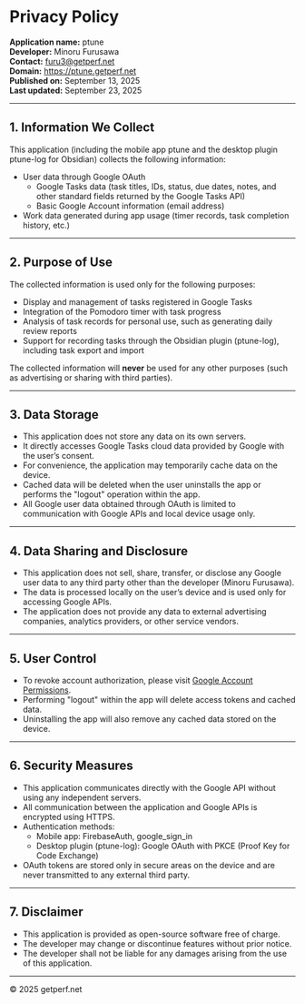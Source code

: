 # Privacy Policy

**Application name:** ptune  
**Developer:** Minoru Furusawa  
**Contact:** furu3@getperf.net  
**Domain:** https://ptune.getperf.net  
**Published on:** September 13, 2025  
**Last updated:** September 23, 2025  

---

## 1. Information We Collect
This application (including the mobile app ptune and the desktop plugin ptune-log for Obsidian) collects the following information:

- User data through Google OAuth  
  - Google Tasks data (task titles, IDs, status, due dates, notes, and other standard fields returned by the Google Tasks API)  
  - Basic Google Account information (email address)  
- Work data generated during app usage (timer records, task completion history, etc.)

---

## 2. Purpose of Use
The collected information is used only for the following purposes:

- Display and management of tasks registered in Google Tasks  
- Integration of the Pomodoro timer with task progress  
- Analysis of task records for personal use, such as generating daily review reports  
- Support for recording tasks through the Obsidian plugin (ptune-log), including task export and import  

The collected information will **never** be used for any other purposes (such as advertising or sharing with third parties).

---

## 3. Data Storage
- This application does not store any data on its own servers.  
- It directly accesses Google Tasks cloud data provided by Google with the user’s consent.  
- For convenience, the application may temporarily cache data on the device.  
- Cached data will be deleted when the user uninstalls the app or performs the "logout" operation within the app.  
- All Google user data obtained through OAuth is limited to communication with Google APIs and local device usage only.  

---

## 4. Data Sharing and Disclosure
- This application does not sell, share, transfer, or disclose any Google user data to any third party other than the developer (Minoru Furusawa).  
- The data is processed locally on the user’s device and is used only for accessing Google APIs.  
- The application does not provide any data to external advertising companies, analytics providers, or other service vendors.  

---

## 5. User Control
- To revoke account authorization, please visit [Google Account Permissions](https://myaccount.google.com/permissions).  
- Performing "logout" within the app will delete access tokens and cached data.  
- Uninstalling the app will also remove any cached data stored on the device.  

---

## 6. Security Measures
- This application communicates directly with the Google API without using any independent servers.  
- All communication between the application and Google APIs is encrypted using HTTPS.  
- Authentication methods:  
  - Mobile app: FirebaseAuth, google_sign_in  
  - Desktop plugin (ptune-log): Google OAuth with PKCE (Proof Key for Code Exchange)  
- OAuth tokens are stored only in secure areas on the device and are never transmitted to any external third party.  

---

## 7. Disclaimer
- This application is provided as open-source software free of charge.  
- The developer may change or discontinue features without prior notice.  
- The developer shall not be liable for any damages arising from the use of this application.  

---

© 2025 getperf.net
